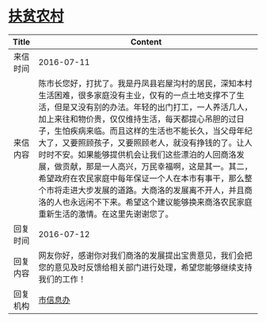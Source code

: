 # <a href="http://www.shangluo.gov.cn/zmhd/ldxxxx.jsp?urltype=leadermail.LeaderMailContentUrl&wbtreeid=1112&leadermailid=3709">扶贫农村</a>
| Title |                                                                                                                                                         Content                                                                                                                                                         |
|:-----:|-------------------------------------------------------------------------------------------------------------------------------------------------------------------------------------------------------------------------------------------------------------------------------------------------------------------------|
| 来信时间  | 2016-07-11                                                                                                                                                                                                                                                                                                              |
| 来信内容  | 陈市长您好，打扰了。我是丹凤县岩屋沟村的居民，深知本村生活困难，很多家庭没有主业，仅有的一点土地支撑不了生活，但是又没有别的办法。年轻的出门打工，一人养活几人，加上来往和物价贵，仅仅维持生活，每天都提心吊胆的过日子，生怕疾病来临。而且这样的生活也不能长久，当父母年纪大了，又要照顾孩子，又要照顾老人，就没有挣钱的了。让人时时不安。如果能够提供机会让我们这些漂泊的人回商洛发展，做贡献，那是一人高兴，万民幸福啊，这是其一。其二，希望政府在农民家庭中每年保证一个人在本市有事干，那么整个市将走进大步发展的道路。大商洛的发展离不开人，并且商洛的人也永远闲不下来。希望这个建议能够换来商洛农民家庭重新生活的激情。在这里先谢谢您了。 |
| 回复时间  | 2016-07-12                                                                                                                                                                                                                                                                                                              |
| 回复内容  | 网友你好，感谢你对我们商洛的发展提出宝贵意见，我们会把您的意见及时反馈给相关部门进行处理，希望您能够继续支持我们的工作！                                                                                                                                                                                                                                                            |
| 回复机构  | <a href="../../category/agencies/市信息办.md">市信息办</a>                                                                                                                                                                                                                                                                      |